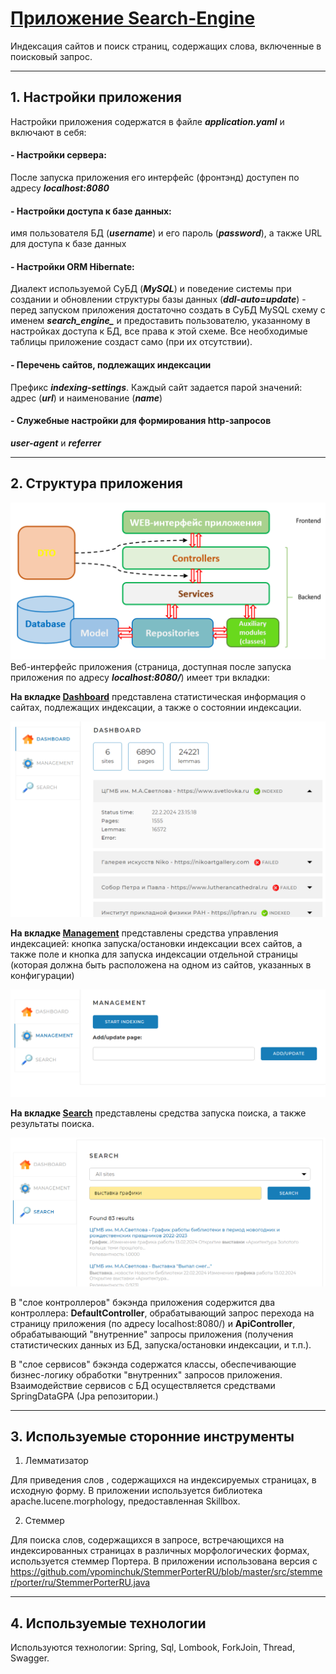 # <u>Приложение Search-Engine</u>
Индексация сайтов и поиск страниц, содержащих слова, включенные в поисковый запрос.

---

## 1. Настройки приложения
Настройки приложения содержатся в файле ___application.yaml___ и включают в себя:
#### - Настройки сервера:
После запуска приложения его интерфейс (фронтэнд) доступен по адресу ___localhost:8080___
#### - Настройки доступа к базе данных:
имя пользователя БД (___username___) и его пароль (___password___), а также URL для доступа к базе данных
#### - Настройки ORM Hibernate:
Диалект используемой СуБД (***MySQL***) и поведение системы при создании и обновлении структуры базы данных (***ddl-auto=update***) - перед запуском приложения достаточно создать в СуБД MySQL схему с именем ***search_engine_*** и предоставить пользователю, указанному в настройках доступа к БД, все права к этой схеме. Все необходимые таблицы приложение создаст само (при их отсутствии).
#### - Перечень сайтов, подлежащих индексации
Префикс ***indexing-settings***. Каждый сайт задается парой значений: адрес (***url***) и наименование (***name***)
#### - Служебные настройки для формирования http-запросов
***user-agent*** и ***referrer***

---

## 2. Структура приложения

![scheme.png](src/main/resources/images/scheme.png)
Веб-интерфейс приложения (страница, доступная после запуска приложения по адресу ***localhost:8080/***) имеет три вкладки:

**На вкладке <u>Dashboard</u>**  представлена статистическая информация о сайтах, подлежащих индексации, а также о состоянии индексации.

![dashboard.png](src/main/resources/images/dashboard.png)

**На вкладке <u>Management</u>**  представлены средства управления индексацией: кнопка запуска/остановки индексации всех сайтов, а также поле и кнопка для запуска индексации отдельной страницы (которая должна быть расположена на одном из сайтов, указанных в конфигурации)

![management.png](src/main/resources/images/management.png)

**На вкладке <u>Search</u>**  представлены средства запуска поиска, а также результаты поиска.

![search.png](src/main/resources/images/search.png)

В "слое контроллеров" бэкэнда приложения содержится два контроллера: **DefaultController**, обрабатывающий запрос перехода на страницу приложения (по адресу localhost:8080/) и **ApiController**, обрабатывающий "внутренние" запросы приложения (получения статистических данных из БД, запуска/остановки индексации, и т.п.).

В "слое сервисов" бэкэнда содержатся классы, обеспечивающие бизнес-логику обработки "внутренних" запросов приложения. Взаимодействие сервисов с БД осуществляется средствами SpringDataGPA (Jpa репозитории.) 

---

## 3. Используемые сторонние инструменты

1. Лемматизатор

Для приведения слов , содержащихся на индексируемых страницах, в исходную форму. В приложении используется библиотека apache.lucene.morphology, предоставленная Skillbox.

2. Стеммер

Для поиска слов, содержащихся в запросе, встречающихся на индексированных страницах в различных морфологических формах, используется стеммер Портера. В приложении использована версия с <https://github.com/vpominchuk/StemmerPorterRU/blob/master/src/stemmer/porter/ru/StemmerPorterRU.java>

---

## 4. Используемые технологии 

Используются технологии: Spring, Sql, Lombook, ForkJoin, Thread, Swagger.